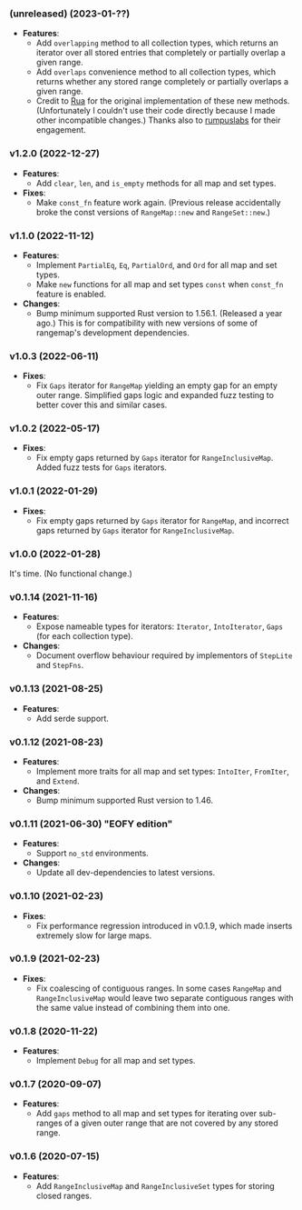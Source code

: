 ### (unreleased) (2023-01-??)

- **Features**:
    - Add `overlapping` method to all collection types, which returns an iterator over all stored entries that completely or partially overlap a given range.
    - Add `overlaps` convenience method to all collection types, which returns whether any stored range completely or partially overlaps a given range.
    - Credit to [Rua](https://github.com/Rua) for the original implementation of these new methods. (Unfortunately I couldn't use their code directly because I made other incompatible changes.) Thanks also to [rumpuslabs](https://github.com/rumpuslabs) for their engagement.


### v1.2.0 (2022-12-27)

- **Features**:
    - Add `clear`, `len`, and `is_empty` methods for all map and set types.
- **Fixes**:
    - Make `const_fn` feature work again. (Previous release accidentally broke the const versions of `RangeMap::new` and `RangeSet::new`.)


### v1.1.0 (2022-11-12)

- **Features**:
    - Implement `PartialEq`, `Eq`, `PartialOrd`, and `Ord` for all map and set types.
    - Make `new` functions for all map and set types `const` when `const_fn` feature is enabled.
- **Changes**:
    - Bump minimum supported Rust version to 1.56.1. (Released a year ago.) This is for compatibility with new versions of some of rangemap's development dependencies.


### v1.0.3 (2022-06-11)

- **Fixes**:
    - Fix `Gaps` iterator for `RangeMap` yielding an empty gap for an empty outer range. Simplified gaps logic and expanded fuzz testing to better cover this and similar cases.


### v1.0.2 (2022-05-17)

- **Fixes**:
    - Fix empty gaps returned by `Gaps` iterator for `RangeInclusiveMap`. Added fuzz tests for `Gaps` iterators.


### v1.0.1 (2022-01-29)

- **Fixes**:
    - Fix empty gaps returned by `Gaps` iterator for `RangeMap`, and incorrect gaps returned by `Gaps` iterator for `RangeInclusiveMap`.


### v1.0.0 (2022-01-28)

It's time. (No functional change.)


### v0.1.14 (2021-11-16)

- **Features**:
    - Expose nameable types for iterators: `Iterator`, `IntoIterator`, `Gaps` (for each collection type).
- **Changes**:
    - Document overflow behaviour required by implementors of `StepLite` and `StepFns`.


### v0.1.13 (2021-08-25)

- **Features**:
    - Add serde support.


### v0.1.12 (2021-08-23)

- **Features**:
    - Implement more traits for all map and set types: `IntoIter`, `FromIter`, and `Extend`.
- **Changes**:
    - Bump minimum supported Rust version to 1.46.


### v0.1.11 (2021-06-30) "EOFY edition"

- **Features**:
    - Support `no_std` environments.
- **Changes**:
    - Update all dev-dependencies to latest versions.


### v0.1.10 (2021-02-23)

- **Fixes**:
    - Fix performance regression introduced in v0.1.9, which made inserts extremely slow for large maps.


### v0.1.9 (2021-02-23)

- **Fixes**:
    - Fix coalescing of contiguous ranges. In some cases `RangeMap` and `RangeInclusiveMap` would leave two separate contiguous ranges with the same value instead of combining them into one.


### v0.1.8 (2020-11-22)

- **Features**:
    - Implement `Debug` for all map and set types.


### v0.1.7 (2020-09-07)

- **Features**:
    - Add `gaps` method to all map and set types for iterating over sub-ranges of a given outer range that are not covered by any stored range.


### v0.1.6 (2020-07-15)

- **Features**:
    - Add `RangeInclusiveMap` and `RangeInclusiveSet` types for storing closed ranges.
